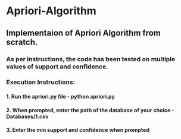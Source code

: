 # Apriori-Algorithm

## Implementaion of Apriori Algorithm from scratch. 
### As per instructions, the code has been tested on multiple values of support and confidence. 

### Execution Instructions:

#### 1. Run the apriori.py file - python apriori.py

#### 2. When prompted, enter the path of the database of your choice - Databases/1.csv

#### 3. Enter the min support and confidence when prompted

